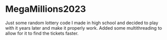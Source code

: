 # MegaMillions2023
Just some random lottery code I made in high school and decided to play with it years later and make it properly work.
Added some multithreading to allow for it to find the tickets faster.
